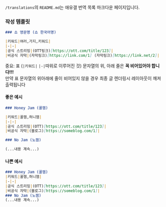 `/translations`의 `README.md`는 애유갤 번역 목록 마크다운 페이지입니다.

### 작성 템플릿
```markdown
### 쇼 영문명 (쇼 한국어명)

|키워드|여러,가지,키워드|
|-|-|
|공식 스트리밍|(OTT링크)[https://ott.com/title/123]|
|비공식 자막|(자막링크)[https://link.com/1] (자막링크)[https://link.net/2]|
```

중요: 표 (`|키워드|` `|-|`따위로 이루어진 것) 문자열의 위, 아래 줄은 **꼭 비어있어야 합니다!!!**  
만약 표 문자열의 위아래에 줄이 비어있지 않을 경우 최종 글 렌더링시 레이아웃이 깨져 출력됩니다

#### 좋은 예시
```markdown
### Honey Jam (꿀잼)

|키워드|꿀잼,허니잼|
|-|-|
|공식 스트리밍|(OTT)[https://ott.com/title/123]|
|비공식 자막|(블로그)[https://someblog.com/1]|

### No Jam (노잼)

(...내용 계속...)
```

#### 나쁜 예시
```markdown
### Honey Jam (꿀잼)
|키워드|꿀잼,허니잼|
|-|-|
|공식 스트리밍|(OTT)[https://ott.com/title/123]|
|비공식 자막|(블로그)[https://someblog.com/1]|
### No Jam (노잼)
(...내용 계속...)
```
